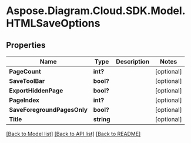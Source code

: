 # Aspose.Diagram.Cloud.SDK.Model.HTMLSaveOptions
## Properties

Name | Type | Description | Notes
------------ | ------------- | ------------- | -------------
**PageCount** | **int?** |  | [optional] 
**SaveToolBar** | **bool?** |  | [optional] 
**ExportHiddenPage** | **bool?** |  | [optional] 
**PageIndex** | **int?** |  | [optional] 
**SaveForegroundPagesOnly** | **bool?** |  | [optional] 
**Title** | **string** |  | [optional] 

[[Back to Model list]](../README.md#documentation-for-models) [[Back to API list]](../README.md#documentation-for-api-endpoints) [[Back to README]](../README.md)

